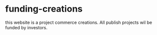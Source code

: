 funding-creations
=================

this website is a project commerce creations. All publish projects wil be funded by investors.